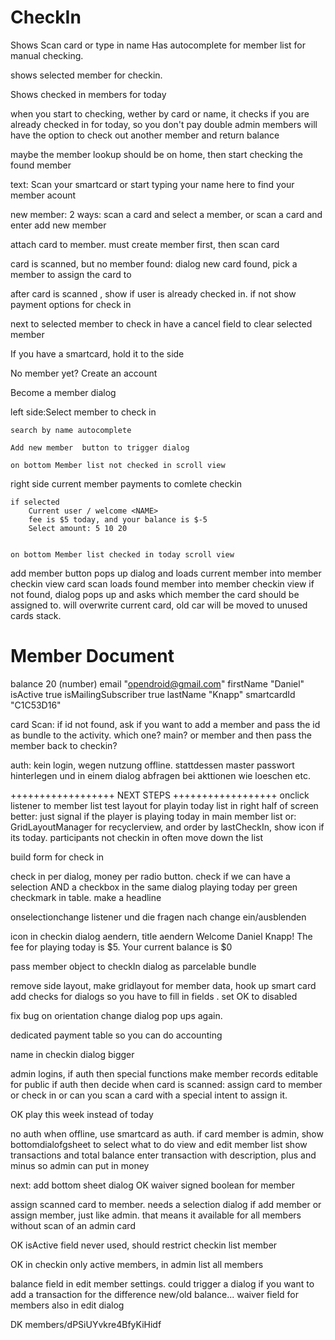CheckIn
=======

Shows Scan card or type in name 
Has autocomplete for member list for manual checking.

shows selected member for checkin. 

Shows  checked in members for today

when you start to checking, wether by card or name, it checks if you are already checked in for today, so you don't pay double
admin members will have the option to check out another member and return balance

maybe the member lookup should be on home, then start checking the found member

text: Scan your smartcard or start typing your name here to find your member acount

new member: 2 ways: scan a card and select a member, or scan a card and enter add new member

attach card to member. must create member first, then scan card

card is scanned, but no member found: dialog new card found, pick a member to assign the card to

after card is scanned , show if user is already checked in.
if not show payment options for check in

next to selected member to check in have a cancel field to clear selected member



If you have a smartcard, hold it to the side

No member yet? Create an account

Become a member dialog

left side:Select member to check in


	search by name autocomplete

	Add new member	button to trigger dialog

	on bottom Member list not checked in scroll view



right side current member payments to comlete checkin

	if selected 
		Current user / welcome <NAME>
		fee is $5 today, and your balance is $-5
		Select amount: 5 10 20


	on bottom Member list checked in today scroll view


add member button pops up dialog and loads current member into member checkin view
card scan loads found member into member checkin view
if not found, dialog pops up and asks which member the card should be assigned to. will overwrite current card, old car will be moved to unused cards stack.



Member Document
==================
balance
20
(number)
email
"opendroid@gmail.com"
firstName
"Daniel"
isActive
true
isMailingSubscriber
true
lastName
"Knapp"
smartcardId
"C1C53D16"

card Scan:
if id not found, ask if you want to add a member and pass the id as bundle to the activity. which one? main? or member and then pass the member back to checkin?


auth: kein login, wegen nutzung offline.
stattdessen master passwort hinterlegen und in einem dialog abfragen bei akttionen wie loeschen etc.

++++++++++++++++++
NEXT STEPS
++++++++++++++++++
onclick listener to member list
test layout for playin today list in right half of screen
	better: just signal if the player is playing today in main member list
	or: GridLayoutManager for recyclerview, and order by lastCheckIn, show icon if its today. participants not checkin in often move down the list

build form for check in


check in per dialog, money per radio button. check if we can have a selection AND a checkbox in the same dialog
playing today per green checkmark in table. make a headline

onselectionchange listener und die fragen nach change ein/ausblenden

icon in checkin dialog aendern, title aendern
Welcome Daniel Knapp!
The fee for playing today is $5. Your current balance is $0

pass member object to checkIn dialog as parcelable bundle

remove side layout, make gridlayout for member data, hook up smart card
add checks for dialogs so you have to fill in fields . set OK to disabled

fix bug on orientation change dialog pop ups again.

dedicated payment table so you can do accounting

name in checkin dialog bigger

admin logins, if auth then special functions
make member records editable for public
if auth then decide when card is scanned: assign card to member or check in
or can you scan a card with a special intent to assign it.

OK play this week instead of today

no auth when offline, use smartcard as auth. if card member is admin, show bottomdialofgsheet to select what to do
view and edit member list
show transactions and total balance
enter transaction with description, plus and minus so admin can put in money

next: add bottom sheet dialog
OK waiver signed boolean for member

assign scanned card to member. needs a selection dialog if add member or assign member, just like admin. that means it available for all members without scan of an admin card

OK isActive field never used, should restrict checkin list member

OK in checkin only active members, in admin list all members

balance field in edit member settings. could trigger a dialog if you want to add a transaction for the difference new/old balance...
waiver field for members also in edit dialog

DK
members/dPSiUYvkre4BfyKiHidf






